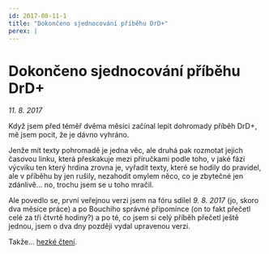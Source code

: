 ```yaml
---
id: 2017-08-11-1
title: "Dokončeno sjednocování příběhu DrD+"
perex: |
---
```


# Dokončeno sjednocování příběhu DrD+

*11. 8. 2017*

Když jsem před téměř dvěma měsíci začínal lepit dohromady příběh DrD+, mě jsem pocit, že je dávno vyhráno.

Jenže mít texty pohromadě je jedna věc, ale druhá pak rozmotat jejich časovou linku, která přeskakuje mezi příručkami podle toho, v jaké fázi výcviku ten který hrdina zrovna je,
vyřadit texty, které se hodily do pravidel, ale v příběhu by jen rušily, nezahodit omylem něco, co je zbytečné jen zdánlivě... no, trochu jsem se u toho mračil.

Ale povedlo se, první veřejnou verzi jsem na fóru sdílel *9. 8. 2017* (jo, skoro dva měsíce práce) a po Bouchiho správné připomínce (on to fakt přečetl celé za tři čtvrtě hodiny?)
a po té, co jsem si celý příběh přečetl ještě jednou, jsem o dva dny později vydal upravenou verzi.

Takže... [hezké čtení](https://pribeh.drdplus.info).
